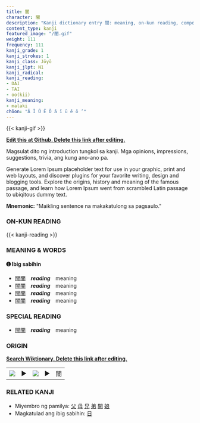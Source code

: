 ```yaml
---
title: 闇
character: 闇
description: "Kanji dictionary entry 闇: meaning, on-kun reading, compounds, origin, related kanji"
content_type: kanji
featured_image: "/闇.gif"
weight: 111
frequency: 111
kanji_grade: 1
kanji_strokes: 1
kanji_class: Jōyō
kanji_jlpt: N1
kanji_radical: 
kanji_reading: 
- DAI
- TAI
- oo(kii)
kanji_meaning:
- malaki
chōon: "Ā Ī Ū Ē Ō ā ī ū ē ō ’"
---
```

[//]: # (Don't edit the line below. Kanji animated GIF code is automatically generated.)
{{< kanji-gif >}}

[//]: # (Edit below this line.)

**[Edit this at Github. Delete this link after editing.](https://github.com/tim0g/tim/tree/main/content/kanji/闇/index.md)**

Magsulat dito ng introduction tungkol sa kanji. Mga opinions, impressions, suggestions, trivia, ang kung ano-ano pa.

Generate Lorem Ipsum placeholder text for use in your graphic, print and web layouts, and discover plugins for your favorite writing, design and blogging tools. Explore the origins, history and meaning of the famous passage, and learn how Lorem Ipsum went from scrambled Latin passage to ubiqitous dummy text.
 
**Mnemonic:** "Maikling sentence na makakatulong sa pagsaulo."

### ON-KUN READING

[//]: # (Don't edit the line below. ON-KUN READING code is automatically generated.)
{{< kanji-reading >}}

### MEANING & WORDS

#### ➊ **Ibig sabihin**
  - [闇](../闇)[闇](../闇)　***reading***　meaning
  - [闇](../闇)[闇](../闇)　***reading***　meaning
  - [闇](../闇)[闇](../闇)　***reading***　meaning
  - [闇](../闇)[闇](../闇)　***reading***　meaning

### SPECIAL READING
  - [闇](../闇)[闇](../闇)　***reading***　meaning

### ORIGIN

**[Search Wiktionary. Delete this link after editing.](https://wiktionary.org/wiki/闇)**
<table class="kanji-table"><tr><td>
<img src="60px-闇-bronze.svg.png">
</td><td>▶</td><td>
<img src="60px-闇-oracle.svg.png">
</td><td>▶</td>
<td class="kanji-origin">闇</td>
</tr></table>

### RELATED KANJI
- Miyembro ng pamilya: [父](../父) [母](../母) [兄](../兄) [弟](../弟) [闇](../闇) [娘](../娘)
- Magkatulad ang ibig sabihin: [日](../日)
